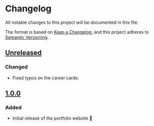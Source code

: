 # Changelog

All notable changes to this project will be documented in this file.

The format is based on [Keep a Changelog](https://keepachangelog.com/en/1.1.0/),
and this project adheres to [Semantic Versioning](https://semver.org/spec/v2.0.0.html).

## [Unreleased]

### Changed

- Fixed typos on the career cards.

## [1.0.0]

### Added

- Initial release of the portfolio website 🎉


[Unreleased]: https://github.com/JoostVisser/personal-website/compare/1.0.0...HEAD
[1.0.0]: https://github.com/JoostVisser/personal-website/tree/1.0.0
